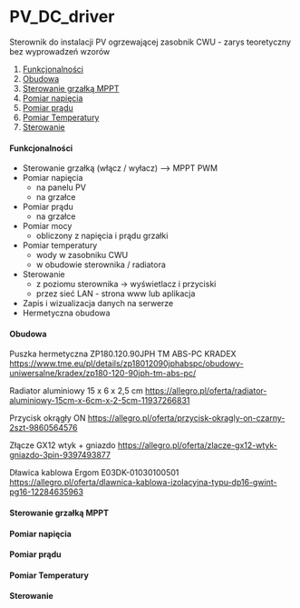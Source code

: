 # PV_DC_driver  

Sterownik do instalacji PV ogrzewającej zasobnik CWU - zarys teoretyczny bez wyprowadzeń wzorów

  1. [Funkcjonalności](#funkcjonalności)
  2. [Obudowa](#obudowa)
  3. [Sterowanie grzałką MPPT](#sterowanie-grzałką-mppt)
  4. [Pomiar napięcia](#pomiar-napięcia)
  5. [Pomiar prądu](#pomiar-prądu)
  6. [Pomiar Temperatury](#pomiar-temperatury)
  7. [Sterowanie](#sterowanie)



#### Funkcjonalności

- Sterowanie grzałką (włącz / wyłacz) --> MPPT PWM
- Pomiar napięcia
  - na panelu PV
  - na grzałce
- Pomiar prądu
  - na grzałce
- Pomiar mocy
  - obliczony z napięcia i prądu grzałki
- Pomiar temperatury
  - wody w zasobniku CWU
  - w obudowie sterownika / radiatora
- Sterowanie
  - z poziomu sterownika -> wyświetlacz i przyciski
  - przez sieć LAN - strona www lub aplikacja
- Zapis i wizualizacja danych na serwerze
- Hermetyczna obudowa


#### Obudowa

Puszka hermetyczna ZP180.120.90JPH TM ABS-PC KRADEX 
https://www.tme.eu/pl/details/zp18012090jphabspc/obudowy-uniwersalne/kradex/zp180-120-90jph-tm-abs-pc/

Radiator aluminiowy 15 x 6 x 2,5 cm 
https://allegro.pl/oferta/radiator-aluminiowy-15cm-x-6cm-x-2-5cm-11937266831

Przycisk okrągły ON
https://allegro.pl/oferta/przycisk-okragly-on-czarny-2szt-9860564576

Złącze GX12 wtyk + gniazdo
https://allegro.pl/oferta/zlacze-gx12-wtyk-gniazdo-3pin-9397493877

Dławica kablowa Ergom E03DK-01030100501
https://allegro.pl/oferta/dlawnica-kablowa-izolacyjna-typu-dp16-gwint-pg16-12284635963

#### Sterowanie grzałką MPPT

#### Pomiar napięcia

#### Pomiar prądu

#### Pomiar Temperatury

#### Sterowanie
